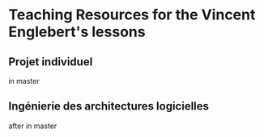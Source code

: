# Teaching Resources for the Vincent Englebert's lessons

## Projet individuel

in master

## Ingénierie des architectures logicielles

after in master



